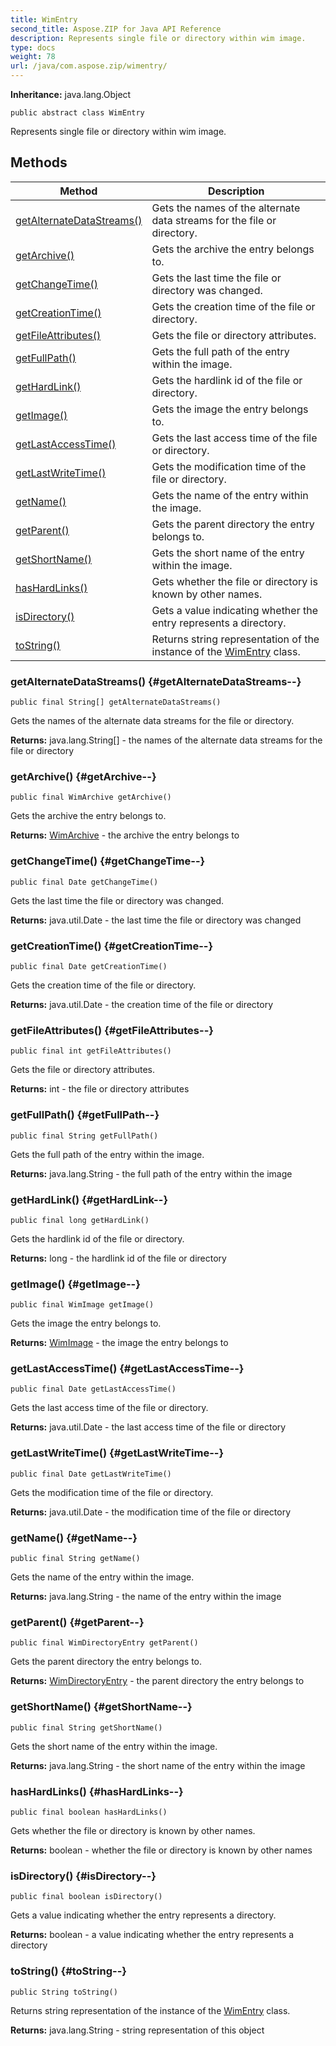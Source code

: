 ```yaml
---
title: WimEntry
second_title: Aspose.ZIP for Java API Reference
description: Represents single file or directory within wim image.
type: docs
weight: 78
url: /java/com.aspose.zip/wimentry/
---
```


**Inheritance:**
java.lang.Object
```
public abstract class WimEntry
```

Represents single file or directory within wim image.
## Methods

| Method | Description |
| --- | --- |
| [getAlternateDataStreams()](#getAlternateDataStreams--) | Gets the names of the alternate data streams for the file or directory. |
| [getArchive()](#getArchive--) | Gets the archive the entry belongs to. |
| [getChangeTime()](#getChangeTime--) | Gets the last time the file or directory was changed. |
| [getCreationTime()](#getCreationTime--) | Gets the creation time of the file or directory. |
| [getFileAttributes()](#getFileAttributes--) | Gets the file or directory attributes. |
| [getFullPath()](#getFullPath--) | Gets the full path of the entry within the image. |
| [getHardLink()](#getHardLink--) | Gets the hardlink id of the file or directory. |
| [getImage()](#getImage--) | Gets the image the entry belongs to. |
| [getLastAccessTime()](#getLastAccessTime--) | Gets the last access time of the file or directory. |
| [getLastWriteTime()](#getLastWriteTime--) | Gets the modification time of the file or directory. |
| [getName()](#getName--) | Gets the name of the entry within the image. |
| [getParent()](#getParent--) | Gets the parent directory the entry belongs to. |
| [getShortName()](#getShortName--) | Gets the short name of the entry within the image. |
| [hasHardLinks()](#hasHardLinks--) | Gets whether the file or directory is known by other names. |
| [isDirectory()](#isDirectory--) | Gets a value indicating whether the entry represents a directory. |
| [toString()](#toString--) | Returns string representation of the instance of the [WimEntry](../../com.aspose.zip/wimentry) class. |
### getAlternateDataStreams() {#getAlternateDataStreams--}
```
public final String[] getAlternateDataStreams()
```


Gets the names of the alternate data streams for the file or directory.

**Returns:**
java.lang.String[] - the names of the alternate data streams for the file or directory
### getArchive() {#getArchive--}
```
public final WimArchive getArchive()
```


Gets the archive the entry belongs to.

**Returns:**
[WimArchive](../../com.aspose.zip/wimarchive) - the archive the entry belongs to
### getChangeTime() {#getChangeTime--}
```
public final Date getChangeTime()
```


Gets the last time the file or directory was changed.

**Returns:**
java.util.Date - the last time the file or directory was changed
### getCreationTime() {#getCreationTime--}
```
public final Date getCreationTime()
```


Gets the creation time of the file or directory.

**Returns:**
java.util.Date - the creation time of the file or directory
### getFileAttributes() {#getFileAttributes--}
```
public final int getFileAttributes()
```


Gets the file or directory attributes.

**Returns:**
int - the file or directory attributes
### getFullPath() {#getFullPath--}
```
public final String getFullPath()
```


Gets the full path of the entry within the image.

**Returns:**
java.lang.String - the full path of the entry within the image
### getHardLink() {#getHardLink--}
```
public final long getHardLink()
```


Gets the hardlink id of the file or directory.

**Returns:**
long - the hardlink id of the file or directory
### getImage() {#getImage--}
```
public final WimImage getImage()
```


Gets the image the entry belongs to.

**Returns:**
[WimImage](../../com.aspose.zip/wimimage) - the image the entry belongs to
### getLastAccessTime() {#getLastAccessTime--}
```
public final Date getLastAccessTime()
```


Gets the last access time of the file or directory.

**Returns:**
java.util.Date - the last access time of the file or directory
### getLastWriteTime() {#getLastWriteTime--}
```
public final Date getLastWriteTime()
```


Gets the modification time of the file or directory.

**Returns:**
java.util.Date - the modification time of the file or directory
### getName() {#getName--}
```
public final String getName()
```


Gets the name of the entry within the image.

**Returns:**
java.lang.String - the name of the entry within the image
### getParent() {#getParent--}
```
public final WimDirectoryEntry getParent()
```


Gets the parent directory the entry belongs to.

**Returns:**
[WimDirectoryEntry](../../com.aspose.zip/wimdirectoryentry) - the parent directory the entry belongs to
### getShortName() {#getShortName--}
```
public final String getShortName()
```


Gets the short name of the entry within the image.

**Returns:**
java.lang.String - the short name of the entry within the image
### hasHardLinks() {#hasHardLinks--}
```
public final boolean hasHardLinks()
```


Gets whether the file or directory is known by other names.

**Returns:**
boolean - whether the file or directory is known by other names
### isDirectory() {#isDirectory--}
```
public final boolean isDirectory()
```


Gets a value indicating whether the entry represents a directory.

**Returns:**
boolean - a value indicating whether the entry represents a directory
### toString() {#toString--}
```
public String toString()
```


Returns string representation of the instance of the [WimEntry](../../com.aspose.zip/wimentry) class.

**Returns:**
java.lang.String - string representation of this object
